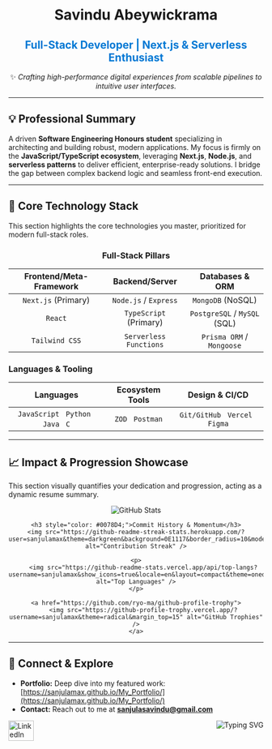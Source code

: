 <div align="center">

# Savindu Abeywickrama

<h2 style="color: #0078D4;">Full-Stack Developer | Next.js & Serverless Enthusiast</h2>

✨ *Crafting high-performance digital experiences from scalable pipelines to intuitive user interfaces.*

---
</div>

## 💡 Professional Summary

A driven **Software Engineering Honours student** specializing in architecting and building robust, modern applications. My focus is firmly on the **JavaScript/TypeScript ecosystem**, leveraging **Next.js**, **Node.js**, and **serverless patterns** to deliver efficient, enterprise-ready solutions. I bridge the gap between complex backend logic and seamless front-end execution.

---

## 🚀 Core Technology Stack

This section highlights the core technologies you master, prioritized for modern full-stack roles.

<div align="center">

### **Full-Stack Pillars**
| **Frontend/Meta-Framework** | **Backend/Server** | **Databases & ORM** |
| :---: | :---: | :---: |
| `Next.js` (Primary) | `Node.js` / `Express` | `MongoDB` (NoSQL) |
| `React` | `TypeScript` (Primary) | `PostgreSQL` / `MySQL` (SQL) |
| `Tailwind CSS` | `Serverless Functions` | `Prisma ORM` / `Mongoose` |

</div>

### **Languages & Tooling**

| Languages | Ecosystem Tools | Design & CI/CD |
| :---: | :---: | :---: |
| `JavaScript` &nbsp; `Python` &nbsp; `Java` &nbsp; `C` | `ZOD` &nbsp; `Postman` | `Git/GitHub` &nbsp; `Vercel` &nbsp; `Figma` |

---

## 📈 Impact & Progression Showcase

This section visually quantifies your dedication and progression, acting as a dynamic resume summary.

<div align="center">
    <p>
        <img src="https://github-readme-stats.vercel.app/api?username=sanjulamax&show_icons=true&locale=en&theme=onedark&hide_border=true&title_color=0078D4&icon_color=0078D4" alt="GitHub Stats" />
    </p>
    
    <h3 style="color: #0078D4;">Commit History & Momentum</h3>
    <img src="https://github-readme-streak-stats.herokuapp.com/?user=sanjulamax&theme=darkgreen&background=0E1117&border_radius=10&mode=compact&show_icons=true" alt="Contribution Streak" />
    
    <p>
        <img src="https://github-readme-stats.vercel.app/api/top-langs?username=sanjulamax&show_icons=true&locale=en&layout=compact&theme=onedark&hide_border=true&title_color=0078D4&langs_count=5" alt="Top Languages" />
    </p>
    
    <a href="https://github.com/ryo-ma/github-profile-trophy">
        <img src="https://github-profile-trophy.vercel.app/?username=sanjulamax&theme=radical&margin_top=15" alt="GitHub Trophies" />
    </a>
</div>

---

## 🔗 Connect & Explore

* **Portfolio:** Deep dive into my featured work: [https://sanjulamax.github.io/My_Portfolio/](https://sanjulamax.github.io/My_Portfolio/)
* **Contact:** Reach out to me at **sanjulasavindu@gmail.com**

<div align="left">
    <a href="https://www.linkedin.com/in/savindu-abeywickrama-58a828311" target="_blank">
        <img align="left" src="https://raw.githubusercontent.com/rahuldkjain/github-profile-readme-generator/master/src/images/icons/Social/linked-in-alt.svg" alt="LinkedIn" height="40" width="50" />
    </a>
</div>

<div align="right">
    <img src="https://readme-typing-svg.herokuapp.com?font=Fira+Code&size=20&pause=1200&color=FFD700&center=true&vCenter=true&width=400&lines=Always+Learning.+Always+Building.;Ready+for+the+Next+Challenge." alt="Typing SVG">
</div>
